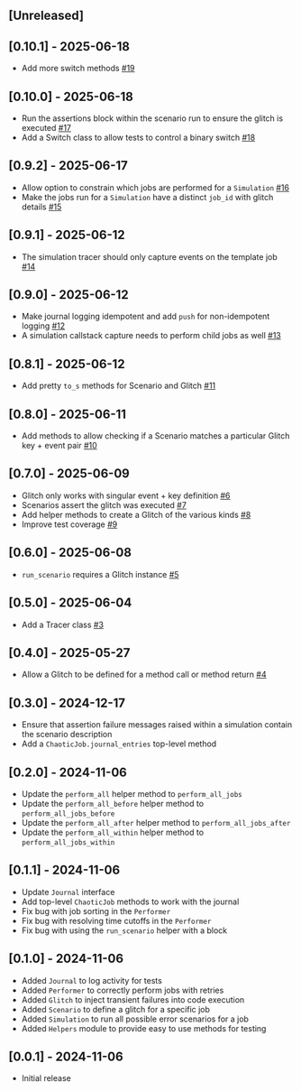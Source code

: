 ## [Unreleased]

## [0.10.1] - 2025-06-18

- Add more switch methods [#19](https://github.com/fractaledmind/chaotic_job/pull/19)

## [0.10.0] - 2025-06-18

- Run the assertions block within the scenario run to ensure the glitch is executed [#17](https://github.com/fractaledmind/chaotic_job/pull/17)
- Add a Switch class to allow tests to control a binary switch [#18](https://github.com/fractaledmind/chaotic_job/pull/18)

## [0.9.2] - 2025-06-17

- Allow option to constrain which jobs are performed for a `Simulation` [#16](https://github.com/fractaledmind/chaotic_job/pull/16)
- Make the jobs run for a `Simulation` have a distinct `job_id` with glitch details [#15](https://github.com/fractaledmind/chaotic_job/pull/15)

## [0.9.1] - 2025-06-12

- The simulation tracer should only capture events on the template job [#14](https://github.com/fractaledmind/chaotic_job/pull/14)

## [0.9.0] - 2025-06-12

- Make journal logging idempotent and add `push` for non-idempotent logging [#12](https://github.com/fractaledmind/chaotic_job/pull/12)
- A simulation callstack capture needs to perform child jobs as well [#13](https://github.com/fractaledmind/chaotic_job/pull/13)

## [0.8.1] - 2025-06-12

- Add pretty `to_s` methods for Scenario and Glitch [#11](https://github.com/fractaledmind/chaotic_job/pull/11)

## [0.8.0] - 2025-06-11

- Add methods to allow checking if a Scenario matches a particular Glitch key + event pair [#10](https://github.com/fractaledmind/chaotic_job/pull/10)

## [0.7.0] - 2025-06-09

- Glitch only works with singular event + key definition [#6](https://github.com/fractaledmind/chaotic_job/pull/6)
- Scenarios assert the glitch was executed [#7](https://github.com/fractaledmind/chaotic_job/pull/7)
- Add helper methods to create a Glitch of the various kinds [#8](https://github.com/fractaledmind/chaotic_job/pull/8)
- Improve test coverage [#9](https://github.com/fractaledmind/chaotic_job/pull/9)

## [0.6.0] - 2025-06-08

- `run_scenario` requires a Glitch instance [#5](https://github.com/fractaledmind/chaotic_job/pull/5)

## [0.5.0] - 2025-06-04

- Add a Tracer class [#3](https://github.com/fractaledmind/chaotic_job/pull/3)

## [0.4.0] - 2025-05-27

- Allow a Glitch to be defined for a method call or method return [#4](https://github.com/fractaledmind/chaotic_job/pull/4)

## [0.3.0] - 2024-12-17

- Ensure that assertion failure messages raised within a simulation contain the scenario description
- Add a `ChaoticJob.journal_entries` top-level method

## [0.2.0] - 2024-11-06

- Update the `perform_all` helper method to `perform_all_jobs`
- Update the `perform_all_before` helper method to `perform_all_jobs_before`
- Update the `perform_all_after` helper method to `perform_all_jobs_after`
- Update the `perform_all_within` helper method to `perform_all_jobs_within`

## [0.1.1] - 2024-11-06

- Update `Journal` interface
- Add top-level `ChaoticJob` methods to work with the journal
- Fix bug with job sorting in the `Performer`
- Fix bug with resolving time cutoffs in the `Performer`
- Fix bug with using the `run_scenario` helper with a block

## [0.1.0] - 2024-11-06

- Added `Journal` to log activity for tests
- Added `Performer` to correctly perform jobs with retries
- Added `Glitch` to inject transient failures into code execution
- Added `Scenario` to define a glitch for a specific job
- Added `Simulation` to run all possible error scenarios for a job
- Added `Helpers` module to provide easy to use methods for testing

## [0.0.1] - 2024-11-06

- Initial release

